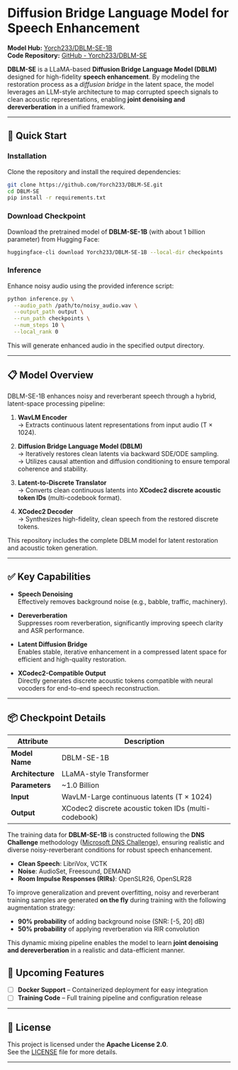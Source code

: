 
# Diffusion Bridge Language Model for Speech Enhancement

**Model Hub:** [Yorch233/DBLM-SE-1B](https://huggingface.co/Yorch233/DBLM-SE-1B)  
**Code Repository:** [GitHub - Yorch233/DBLM-SE](https://github.com/Yorch233/DBLM-SE)

**DBLM-SE** is a LLaMA-based **Diffusion Bridge Language Model (DBLM)** designed for high-fidelity **speech enhancement**. By modeling the restoration process as a *diffusion bridge* in the latent space, the model leverages an LLM-style architecture to map corrupted speech signals to clean acoustic representations, enabling **joint denoising and dereverberation** in a unified framework.

---

## 🚀 Quick Start

### Installation

Clone the repository and install the required dependencies:

```bash
git clone https://github.com/Yorch233/DBLM-SE.git
cd DBLM-SE
pip install -r requirements.txt
```

### Download Checkpoint

Download the pretrained model of **DBLM-SE-1B** (with about 1 billion parameter) from Hugging Face:

```bash
huggingface-cli download Yorch233/DBLM-SE-1B --local-dir checkpoints
```

### Inference

Enhance noisy audio using the provided inference script:

```bash
python inference.py \
  --audio_path /path/to/noisy_audio.wav \
  --output_path output \
  --run_path checkpoints \
  --num_steps 10 \
  --local_rank 0
```

This will generate enhanced audio in the specified output directory.

---

## 📋 Model Overview

DBLM-SE-1B enhances noisy and reverberant speech through a hybrid, latent-space processing pipeline:

1. **WavLM Encoder**  
   → Extracts continuous latent representations from input audio (T × 1024).

2. **Diffusion Bridge Language Model (DBLM)**  
   → Iteratively restores clean latents via backward SDE/ODE sampling.  
   → Utilizes causal attention and diffusion conditioning to ensure temporal coherence and stability.

3. **Latent-to-Discrete Translator**  
   → Converts clean continuous latents into **XCodec2 discrete acoustic token IDs** (multi-codebook format).

4. **XCodec2 Decoder**  
   → Synthesizes high-fidelity, clean speech from the restored discrete tokens.

This repository includes the complete DBLM model for latent restoration and acoustic token generation.

---

## ✅ Key Capabilities

- **Speech Denoising**  
  Effectively removes background noise (e.g., babble, traffic, machinery).
  
- **Dereverberation**  
  Suppresses room reverberation, significantly improving speech clarity and ASR performance.

- **Latent Diffusion Bridge**  
  Enables stable, iterative enhancement in a compressed latent space for efficient and high-quality restoration.

- **XCodec2-Compatible Output**  
  Directly generates discrete acoustic tokens compatible with neural vocoders for end-to-end speech reconstruction.

---

## 📦 Checkpoint Details

| Attribute         | Description |
|------------------|-----------|
| **Model Name**   | DBLM-SE-1B |
| **Architecture** | LLaMA-style Transformer |
| **Parameters**   | ~1.0 Billion |
| **Input**        | WavLM-Large continuous latents (T × 1024) |
| **Output**       | XCodec2 discrete acoustic token IDs (multi-codebook) |

The training data for **DBLM-SE-1B** is constructed following the **DNS Challenge** methodology ([Microsoft DNS Challenge](https://github.com/microsoft/DNS-Challenge )), ensuring realistic and diverse noisy-reverberant conditions for robust speech enhancement.

- **Clean Speech**: LibriVox, VCTK
- **Noise**: AudioSet, Freesound, DEMAND  
- **Room Impulse Responses (RIRs)**: OpenSLR26, OpenSLR28

To improve generalization and prevent overfitting, noisy and reverberant training samples are generated **on the fly** during training with the following augmentation strategy:
- **90% probability** of adding background noise (SNR: [-5, 20] dB)
- **50% probability** of applying reverberation via RIR convolution

This dynamic mixing pipeline enables the model to learn **joint denoising and dereverberation** in a realistic and data-efficient manner.

## 🚧 Upcoming Features

- [ ] **Docker Support** – Containerized deployment for easy integration  
- [ ] **Training Code** – Full training pipeline and configuration release  

---

## 📄 License

This project is licensed under the **Apache License 2.0**.  
See the [LICENSE](LICENSE) file for more details.

---
